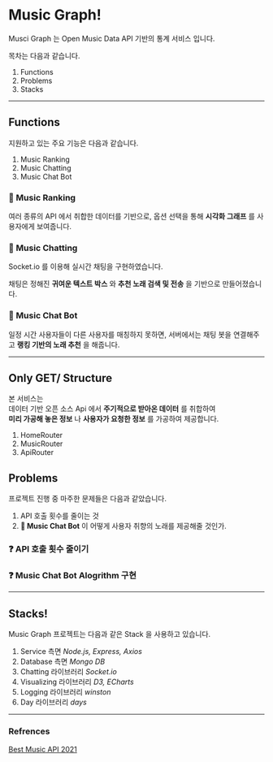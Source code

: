 # Music Graph!

Musci Graph 는
Open Music Data API 기반의 통계 서비스 입니다.

>
목차는 다음과 같습니다.
>
1. Functions
2. Problems
3. Stacks

<hr>

## Functions

지원하고 있는 주요 기능은 다음과 같습니다.

1. Music Ranking
2. Music Chatting
3. Music Chat Bot

### 🧡 Music Ranking

여러 종류의 API 에서 취합한 데이터를 기반으로,
옵션 선택을 통해 **시각화 그래프** 를 사용자에게 보여줍니다.

### 🧡 Music Chatting

Socket.io 를 이용해 실시간 채팅을 구현하였습니다.

채팅은 정해진 **귀여운 텍스트 박스** 와 **추천 노래 검색 및 전송** 을 기반으로 만들어졌습니다.

### 💚 Music Chat Bot

일정 시간 사용자들이 다른 사용자를 매칭하지 못하면,
서버에서는 채팅 봇을 연결해주고 **랭킹 기반의 노래 추천** 을 해줍니다.

<hr>

## Only GET/ Structure

본 서비스는 <br>
데이터 기반 오픈 소스 Api 에서 **주기적으로 받아온 데이터** 를 취합하여 <br>
**미리 가공해 놓은 정보** 나 **사용자가 요청한 정보** 를 가공하여 제공합니다.

1. HomeRouter
2. MusicRouter
3. ApiRouter

## Problems

프로젝트 진행 중 마주한 문제들은 다음과 같았습니다.

1. API 호출 횟수를 줄이는 것
2. **💚 Music Chat Bot** 이 어떻게 사용자 취향의 노래를 제공해줄 것인가.

### ❓ API 호출 횟수 줄이기

### ❓ Music Chat Bot Alogrithm 구현

<hr>

## Stacks!

Music Graph 프로젝트는 다음과 같은 Stack 을 사용하고 있습니다.

1. Service 측면 _Node.js, Express, Axios_
2. Database 측면 _Mongo DB_
3. Chatting 라이브러리 _Socket.io_
4. Visualizing 라이브러리 _D3, ECharts_
5. Logging 라이브러리 _winston_
6. Day 라이브러리 _days_

<hr>

### Refrences

[Best Music API 2021](https://rapidapi.com/blog/top-free-music-data-apis/)
